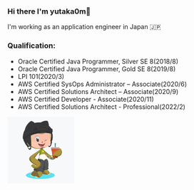 ### Hi there I'm yutaka0m👋

I'm working as an application engineer in Japan :jp:

### Qualification:

- Oracle Certified Java Programmer, Silver SE 8(2018/8)
- Oracle Certified Java Programmer, Gold SE 8(2019/8)
- LPI 101(2020/3)
- AWS Certified SysOps Administrator – Associate(2020/6)
- AWS Certified Solutions Architect – Associate(2020/9)
- AWS Certified Developer - Associate(2020/11)
- AWS Certified Solutions Architect - Professional(2022/2)

<img src="https://github.com/yutaka0m/yutaka0m/blob/master/my-octocat.png" width="150" height="150">
